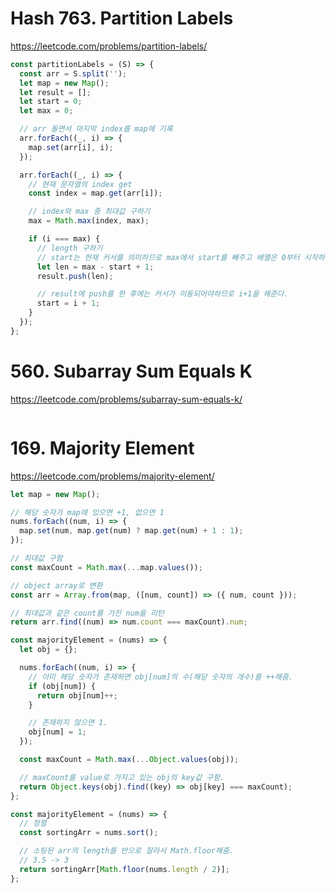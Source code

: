 # Hash 763. Partition Labels

https://leetcode.com/problems/partition-labels/

```js
const partitionLabels = (S) => {
  const arr = S.split('');
  let map = new Map();
  let result = [];
  let start = 0;
  let max = 0;

  // arr 돌면서 마지막 index를 map에 기록
  arr.forEach((_, i) => {
    map.set(arr[i], i);
  });

  arr.forEach((_, i) => {
    // 현재 문자열의 index get
    const index = map.get(arr[i]);

    // index와 max 중 최대값 구하기
    max = Math.max(index, max);

    if (i === max) {
      // length 구하기
      // start는 현재 커서를 의미하므로 max에서 start를 빼주고 배열은 0부터 시작하므로 1을 더해준다.
      let len = max - start + 1;
      result.push(len);

      // result에 push를 한 후에는 커서가 이동되어야하므로 i+1을 해준다.
      start = i + 1;
    }
  });
};
```

# 560. Subarray Sum Equals K

https://leetcode.com/problems/subarray-sum-equals-k/

```js

```

# 169. Majority Element

https://leetcode.com/problems/majority-element/

```js
let map = new Map();

// 해당 숫자가 map에 있으면 +1, 없으면 1
nums.forEach((num, i) => {
  map.set(num, map.get(num) ? map.get(num) + 1 : 1);
});

// 최대값 구함
const maxCount = Math.max(...map.values());

// object array로 변환
const arr = Array.from(map, ([num, count]) => ({ num, count }));

// 최대값과 같은 count를 가진 num을 리턴
return arr.find((num) => num.count === maxCount).num;
```

```js
const majorityElement = (nums) => {
  let obj = {};

  nums.forEach((num, i) => {
    // 이미 해당 숫자가 존재하면 obj[num]의 수(해당 숫자의 개수)를 ++해줌.
    if (obj[num]) {
      return obj[num]++;
    }

    // 존재하지 않으면 1.
    obj[num] = 1;
  });

  const maxCount = Math.max(...Object.values(obj));

  // maxCount를 value로 가지고 있는 obj의 key값 구함.
  return Object.keys(obj).find((key) => obj[key] === maxCount);
};
```

```js
const majorityElement = (nums) => {
  // 정렬
  const sortingArr = nums.sort();

  // 소팅된 arr의 length를 반으로 잘라서 Math.floor해줌.
  // 3.5 -> 3
  return sortingArr[Math.floor(nums.length / 2)];
};
```
